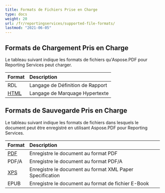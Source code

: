 ```yaml
---
title: Formats de Fichiers Prise en Charge 
type: docs
weight: 20
url: /fr/reportingservices/supported-file-formats/
lastmod: "2021-06-05"
---
```


## Formats de Chargement Pris en Charge

Le tableau suivant indique les formats de fichiers qu'Aspose.PDF pour Reporting Services peut charger.

|**Format**|**Description**|
| :- | :- |
|RDL|Langage de Définition de Rapport|
|[HTML](https://docs.fileformat.com/web/html/)|Langage de Marquage Hypertexte|

## Formats de Sauvegarde Pris en Charge

Le tableau suivant indique les formats de fichiers dans lesquels le document peut être enregistré en utilisant Aspose.PDF pour Reporting Services. 

|**Format**|**Description**|
| :- | :- |
|[PDF](https://docs.fileformat.com/pdf/)|Enregistre le document au format PDF|
|PDF/A |Enregistre le document au format PDF/A|
|[XPS](https://docs.fileformat.com/page-description-language/xps/)|Enregistre le document au format XML Paper Specification|
|EPUB|Enregistre le document au format de fichier E-Book|
